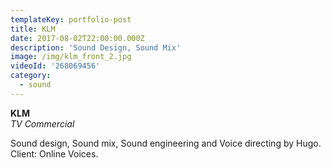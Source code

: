 ```yaml
---
templateKey: portfolio-post
title: KLM
date: 2017-08-02T22:00:00.000Z
description: 'Sound Design, Sound Mix'
image: /img/klm_front_2.jpg
videoId: '268069456'
category:
  - sound
---
```

**KLM** \
_TV Commercial_

Sound design, Sound mix, Sound engineering and Voice directing by Hugo.\
Client: Online Voices.
